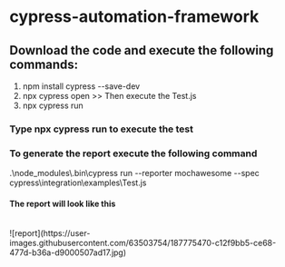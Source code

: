 # cypress-automation-framework
<h2>  Download the code and execute the following commands: </h2>

1. npm install cypress --save-dev <br />
2. npx cypress open >> Then execute the Test.js <br />
3. npx cypress run <br />

<h3>  Type npx cypress run to execute the test </h3>
<h3>  To generate the report execute the following command </h3>
.\node_modules\.bin\cypress run --reporter mochawesome --spec cypress\integration\examples\Test.js <br />

<h4> The report will look like this </h4> <br />
![report](https://user-images.githubusercontent.com/63503754/187775470-c12f9bb5-ce68-477d-b36a-d9000507ad17.jpg)
